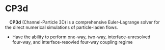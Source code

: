 # CP3d
&emsp;**CP3d** (Channel-Particle 3D) is a comprehensive Euler-Lagrange solver for the direct numerical simulations of particle-laden flows.

* Have the ability to perform one-way, two-way, interface-unresolved four-way, and interface-resovled four-way coupling regime


